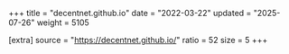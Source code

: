 +++
title = "decentnet.github.io"
date = "2022-03-22"
updated = "2025-07-26"
weight = 5105

[extra]
source = "https://decentnet.github.io/"
ratio = 52
size = 5
+++
